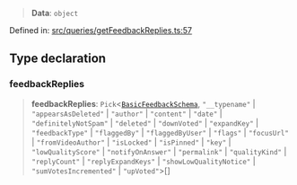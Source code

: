 > **Data**: `object`

Defined in: [src/queries/getFeedbackReplies.ts:57](https://github.com/bhavjitChauhan/khan-api/blob/67d30ab4498111952301bcaddbef9a132bf75105/src/queries/getFeedbackReplies.ts#L57)

## Type declaration

### feedbackReplies

> **feedbackReplies**: `Pick`\<[`BasicFeedbackSchema`](api/interfaces%5CBasicFeedbackSchema.md), `"__typename"` \| `"appearsAsDeleted"` \| `"author"` \| `"content"` \| `"date"` \| `"definitelyNotSpam"` \| `"deleted"` \| `"downVoted"` \| `"expandKey"` \| `"feedbackType"` \| `"flaggedBy"` \| `"flaggedByUser"` \| `"flags"` \| `"focusUrl"` \| `"fromVideoAuthor"` \| `"isLocked"` \| `"isPinned"` \| `"key"` \| `"lowQualityScore"` \| `"notifyOnAnswer"` \| `"permalink"` \| `"qualityKind"` \| `"replyCount"` \| `"replyExpandKeys"` \| `"showLowQualityNotice"` \| `"sumVotesIncremented"` \| `"upVoted"`\>[]
